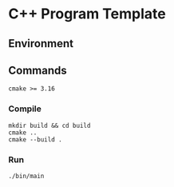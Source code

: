 # C++ Program Template

## Environment

## Commands
```
cmake >= 3.16
```

### Compile
```
mkdir build && cd build
cmake ..
cmake --build .
```

### Run
```
./bin/main
```